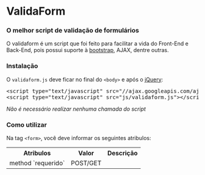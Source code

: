 <h1>ValidaForm</h1>
<h3>O melhor script de validação de formulários</h3>

<p>O validaform é um script que foi feito para facilitar a vida do Front-End e Back-End, pois possui suporte à <a href="http://getbootstrap.com/" target="_blank">bootstrap</a>, AJAX, dentre outras.</p>

<h3>Instalação</h3>
<p>O <code>validaform.js</code> deve ficar no final do <code>&lt;body&gt;</code> e após o <a href="http://jquery.com/" target="_blank">jQuery</a>:</p>

<pre>
&lt;script type="text/javascript" src="//ajax.googleapis.com/ajax/libs/jquery/1/jquery.min.js"&gt;&lt;/script&gt;
&lt;script type="text/javascript" src="js/validaform.js"&gt;&lt;/script&gt;
</pre>

<em>Não é necessário realizar nenhuma chamada do script</em>

<h3>Como utilizar</h3>

<p>Na tag <code>&lt;form&gt;</code>, você deve informar os seguintes atribulos:</p>

<table width="90%" align="center">
	<tr>
		<th>Atribulos</th>
		<th>Valor</th>
		<th>Descrição</th>
	</tr>
	<tr>
		<td>method `requerido`</td>
		<td>POST/GET</td>
		<td></td>
	</tr>
</table>